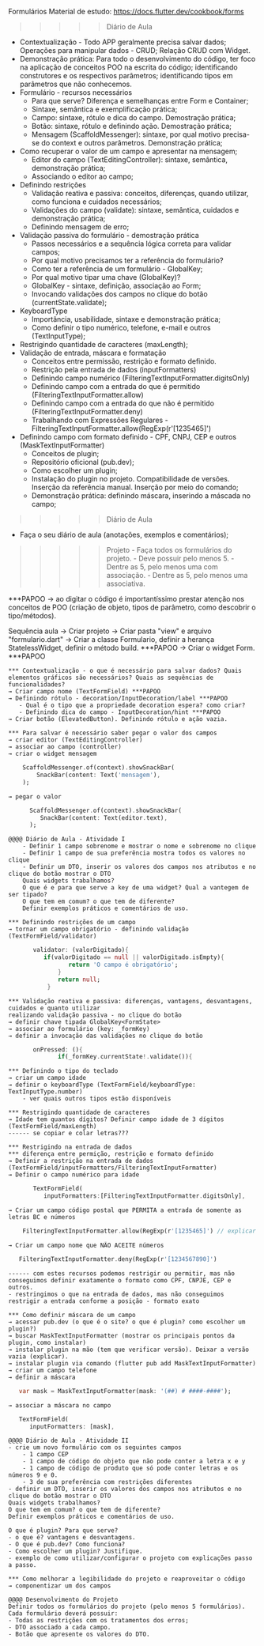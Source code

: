 Formulários
Material de estudo:
https://docs.flutter.dev/cookbook/forms

>>>>> Diário de Aula
- Contextualização - Todo APP geralmente precisa salvar dados; Operações para manipular dados - CRUD; Relação CRUD com Widget.
- Demonstração prática: Para todo o desenvolvimento do código, ter foco na aplicação de conceitos POO na escrita do código; identificando construtores e os respectivos parâmetros; identificando tipos em parâmetros que não conhecemos.
- Formulário - recursos necessários
	- Para que serve? Diferença e semelhanças entre Form e Container;
	- Sintaxe, semântica e exemplificação prática;
	- Campo: sintaxe, rótulo e dica do campo. Demostração prática; 
	- Botão: sintaxe, rótulo e definindo ação. Demostração prática; 
	- Mensagem (ScaffoldMessenger): sintaxe, por qual motivo precisa-se do context e outros parâmetros. Demonstração prática;
- Como recuperar o valor de um campo e apresentar na mensagem; 
	- Editor do campo (TextEditingController): sintaxe, semântica, demonstração prática; 
	- Associando o editor ao campo;
- Definindo restrições 
	- Validação reativa e passiva: conceitos, diferenças, quando utilizar, como funciona e cuidados necessários;
	- Validações do campo (validate): sintaxe, semântica, cuidados e demonstração prática; 
	- Definindo mensagem de erro; 
- Validação passiva do formulário - demostração prática
	- Passos necessários e a sequência lógica correta para validar campos;
	- Por qual motivo precisamos ter a referência do formulário?
	- Como ter a referência de um formulário  - GlobalKey;
	- Por qual motivo tipar uma chave (GlobalKey<FormState>)?
	- GlobalKey - sintaxe, definição, associação ao Form;
	- Invocando validações dos campos no clique do botão (currentState.validate);
- KeyboardType
	- Importância, usabilidade, sintaxe e demonstração prática;
	- Como definir o tipo numérico, telefone, e-mail e outros (TextInputType);
- Restrigindo quantidade de caracteres (maxLength); 
- Validação de entrada, máscara e formatação
	- Conceitos entre permissão, restrição e formato definido.
	- Restrição pela entrada de dados (inputFormatters)
	- Definindo campo numérico (FilteringTextInputFormatter.digitsOnly)
	- Definindo campo com a entrada do que é permitido (FilteringTextInputFormatter.allow)
	- Definindo campo com a entrada do que não é permitido (FilteringTextInputFormatter.deny)
	- Trabalhando com Expressões Regulares - FilteringTextInputFormatter.allow(RegExp(r'[1235465]')
- Definindo campo com formato definido - CPF, CNPJ, CEP e outros (MaskTextInputFormatter)
	- Conceitos de plugin; 
	- Repositório oficional (pub.dev); 
	- Como escolher um plugin; 
	- Instalação do plugin no projeto. Compatibilidade de versões. Inserção da referência manual. Inserção por meio do comando;
	- Demonstração prática: definindo máscara, inserindo a máscada no campo;
	
	
>>>>>Diário de Aula
 - Faça o seu diário de aula (anotações, exemplos e comentários); 

>>>>>Projeto
	- Faça todos os formulários do projeto.
		- Deve possuir pelo menos 5.
		- Dentre as 5, pelo menos uma com associação.
		- Dentre as 5, pelo menos uma associativa.

***PAPOO → ao digitar o código é importantíssimo prestar atenção nos conceitos de POO (criação de objeto, tipos de parâmetro, como descobrir o tipo/métodos).

Sequência aula
	→ Criar projeto
	→ Criar pasta "view" e arquivo "formulario.dart"
	→ Criar a classe Formulario, definir a herança StatelessWidget, definir o método build. ***PAPOO
	→ Criar o widget Form. ***PAPOO
	
	*** Contextualização - o que é necessário para salvar dados? Quais elementos gráficos são necessários? Quais as sequências de funcionalidades?
	→ Criar campo nome (TextFormField) ***PAPOO
	→ Definindo rótulo - decoration/InputDecoration/label ***PAPOO
	   - Qual é o tipo que a propriedade decoration espera? como criar? 
	   - Definindo dica do campo - InputDecoration/hint ***PAPOO
	→ Criar botão (ElevatedButton). Definindo rótulo e ação vazia.
	
	*** Para salvar é necessário saber pegar o valor dos campos 
	→ criar editor (TextEditingController)
	→ associar ao campo (controller)
	→ criar o widget mensagem
 
```dart
	ScaffoldMessenger.of(context).showSnackBar(
		SnackBar(content: Text('mensagem'),
	);
```
	→ pegar o valor
 
 ```dart
	   ScaffoldMessenger.of(context).showSnackBar(
	      SnackBar(content: Text(editor.text),
	   );
```
	@@@@ Diário de Aula - Atividade I
		- Definir 1 campo sobrenome e mostrar o nome e sobrenome no clique
		- Definir 1 campo de sua preferência mostra todos os valores no clique
		- Definir um DTO, inserir os valores dos campos nos atributos e no clique do botão mostrar o DTO
		Quais widgets trabalhamos?
		O que é e para que serve a key de uma widget? Qual a vantegem de ser tipado?
		O que tem em comum? o que tem de diferente?
		Definir exemplos práticos e comentários de uso.
	
	*** Definindo restrições de um campo 
	→ tornar um campo obrigatório - definindo validação (TextFormField/validator)
```dart
	   validator: (valorDigitado){
	      if(valorDigitado == null || valorDigitado.isEmpty){
                 return 'O campo é obrigatório';
              }
              return null;
           }
```
	
	*** Validação reativa e passiva: diferenças, vantagens, desvantagens, cuidados e quanto utilizar 
	realizando validação passiva - no clique do botão 
	→ definir chave tipada GlobalKey<FormState>
	→ associar ao formulário (key: _formKey)
	→ definir a invocação das validações no clique do botão 
 
```dart
	   onPressed: (){
              if(_formKey.currentState!.validate()){
```
	
	*** Definindo o tipo do teclado
	→ criar um campo idade 
	→ definir o keyboardType (TextFormField/keyboardType: TextInputType.number)
	    - ver quais outros tipos estão disponíveis
	
	*** Restrigindo quantidade de caracteres
	→ Idade tem quantos dígitos? Definir campo idade de 3 dígitos (TextFormField/maxLength)
	------ se copiar e colar letras???
	
	*** Restrigindo na entrada de dados 
	*** diferença entre permição, restrição e formato definido
	→ Definir a restrição na entrada de dados (TextFormField/inputFormatters/FilteringTextInputFormatter)
	→ Definir o campo numérico para idade

 ```dart
	    TextFormField(
	       inputFormatters:[FilteringTextInputFormatter.digitsOnly],
```
	→ Criar um campo código postal que PERMITA a entrada de somente as letras BC e números
 
```dart
	FilteringTextInputFormatter.allow(RegExp(r'[1235465]') // explicar RegExp
```
	→ Criar um campo nome que NÃO ACEITE números

 ```dart
	FilteringTextInputFormatter.deny(RegExp(r'[1234567890]')
```
	------ com estes recursos podemos restrigir ou permitir, mas não conseguimos definir exatamente o formato como CPF, CNPJE, CEP e outros.
	- restringimos o que na entrada de dados, mas não conseguimos restrigir a entrada conforme a posição - formato exato
	
	*** Como definir máscara de um campo 
	→ acessar pub.dev (o que é o site? o que é plugin? como escolher um plugin?) 
	→ buscar MaskTextInputFormatter (mostrar os principais pontos da plugin, como instalar) 
	→ instalar plugin na mão (tem que verificar versão). Deixar a versão vazia (explicar). 
	→ instalar plugin via comando (flutter pub add MaskTextInputFormatter)
	→ criar um campo telefone
	→ definir a máscara

 ```dart
	var mask = MaskTextInputFormatter(mask: '(##) # ####-####');
```
	→ associar a máscara no campo 

 ```dart
	TextFormField(
	   inputFormatters: [mask],
```
	
	@@@@ Diário de Aula - Atividade II
	- crie um novo formulário com os seguintes campos
		- 1 campo CEP
		- 1 campo de código do objeto que não pode conter a letra x e y
		- 1 campo de código de produto que só pode conter letras e os números 9 e 0.
		- 3 de sua preferência com restrições diferentes
	- definir um DTO, inserir os valores dos campos nos atributos e no clique do botão mostrar o DTO
	Quais widgets trabalhamos?
	O que tem em comum? o que tem de diferente?
	Definir exemplos práticos e comentários de uso.
	
	O que é plugin? Para que serve?
	- o que é? vantagens e desvantagens.
	- O que é pub.dev? Como funciona?
	- Como escolher um plugin? Justifique.
	- exemplo de como utilizar/configurar o projeto com explicações passo a passo.
	
	*** Como melhorar a legibilidade do projeto e reaproveitar o código
	→ componentizar um dos campos
	
	@@@@ Desenvolvimento do Projeto
	Definir todos os formulários do projeto (pelo menos 5 formulários).
	Cada formulário deverá possuir:
	- Todas as restrições com os tratamentos dos erros;
	- DTO associado a cada campo.
	- Botão que apresente os valores do DTO.
